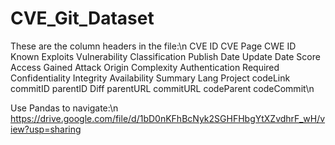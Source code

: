 # CVE_Git_Dataset

These are the column headers in the file:\n
CVE ID	CVE Page	CWE ID	Known Exploits	Vulnerability Classification	Publish Date	Update Date	Score	Access Gained	Attack Origin	Complexity	Authentication Required	Confidentiality	Integrity	Availability	Summary	Lang	Project	codeLink	commitID	parentID	Diff	parentURL	commitURL	codeParent	codeCommit\n


Use Pandas to navigate:\n
https://drive.google.com/file/d/1bD0nKFhBcNyk2SGHFHbgYtXZvdhrF_wH/view?usp=sharing
